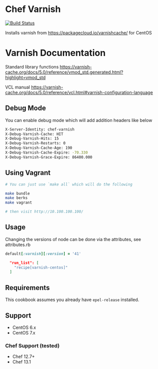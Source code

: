 # Chef Varnish
[![Build Status](https://travis-ci.org/usemarkup/chef-varnish.svg?branch=master)](https://travis-ci.org/usemarkup/chef-varnish)

Installs varnish from https://packagecloud.io/varnishcache/ for CentOS 

# Varnish Documentation

Standard library functions
https://varnish-cache.org/docs/5.0/reference/vmod_std.generated.html?highlight=vmod_std

VCL manual
https://varnish-cache.org/docs/5.0/reference/vcl.html#varnish-configuration-language

## Debug Mode

You can enable debug mode which will add addition headers like below

```bash
X-Server-Identity: chef-varnish
X-Debug-Varnish-Cache: HIT
X-Debug-Varnish-Hits: 15
X-Debug-Varnish-Restarts: 0
X-Debug-Varnish-Cache-Age: 190
X-Debug-Varnish-Cache-Expire: -70.330
X-Debug-Varnish-Grace-Expire: 86400.000
```

## Using Vagrant

```bash
# You can just use `make all` which will do the following

make bundle
make berks
make vagrant

# then visit http://10.100.100.100/
```

## Usage

Changing the versions of node can be done via the attributes, see attributes.rb

```ruby
default[:varnish][:version] = '41'
```

```json
  "run_list": [
    "recipe[varnish-centos]"
  ]
```

## Requirements

This cookbook assumes you already have `epel-release` installed. 

## Support

- CentOS 6.x
- CentOS 7.x

### Chef Support (tested)

- Chef 12.7+
- Chef 13.1
